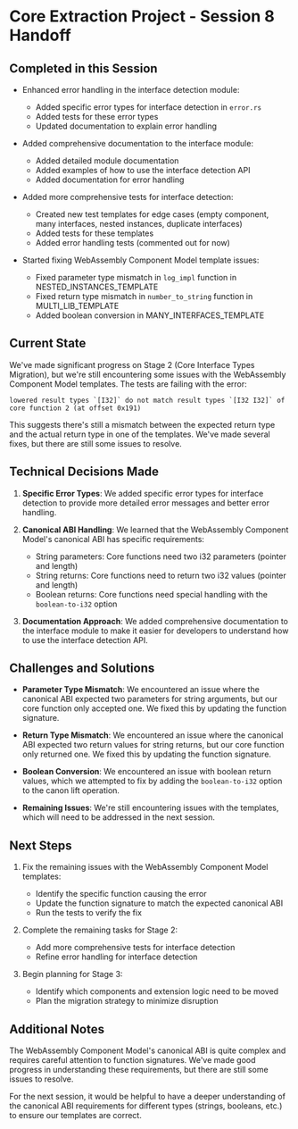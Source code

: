 # Core Extraction Project - Session 8 Handoff

## Completed in this Session

- Enhanced error handling in the interface detection module:

  - Added specific error types for interface detection in `error.rs`
  - Added tests for these error types
  - Updated documentation to explain error handling

- Added comprehensive documentation to the interface module:

  - Added detailed module documentation
  - Added examples of how to use the interface detection API
  - Added documentation for error handling

- Added more comprehensive tests for interface detection:

  - Created new test templates for edge cases (empty component, many interfaces, nested instances, duplicate interfaces)
  - Added tests for these templates
  - Added error handling tests (commented out for now)

- Started fixing WebAssembly Component Model template issues:
  - Fixed parameter type mismatch in `log_impl` function in NESTED_INSTANCES_TEMPLATE
  - Fixed return type mismatch in `number_to_string` function in MULTI_LIB_TEMPLATE
  - Added boolean conversion in MANY_INTERFACES_TEMPLATE

## Current State

We've made significant progress on Stage 2 (Core Interface Types Migration), but we're still encountering some issues with the WebAssembly Component Model templates. The tests are failing with the error:

```
lowered result types `[I32]` do not match result types `[I32 I32]` of core function 2 (at offset 0x191)
```

This suggests there's still a mismatch between the expected return type and the actual return type in one of the templates. We've made several fixes, but there are still some issues to resolve.

## Technical Decisions Made

1. **Specific Error Types**: We added specific error types for interface detection to provide more detailed error messages and better error handling.

2. **Canonical ABI Handling**: We learned that the WebAssembly Component Model's canonical ABI has specific requirements:

   - String parameters: Core functions need two i32 parameters (pointer and length)
   - String returns: Core functions need to return two i32 values (pointer and length)
   - Boolean returns: Core functions need special handling with the `boolean-to-i32` option

3. **Documentation Approach**: We added comprehensive documentation to the interface module to make it easier for developers to understand how to use the interface detection API.

## Challenges and Solutions

- **Parameter Type Mismatch**: We encountered an issue where the canonical ABI expected two parameters for string arguments, but our core function only accepted one. We fixed this by updating the function signature.

- **Return Type Mismatch**: We encountered an issue where the canonical ABI expected two return values for string returns, but our core function only returned one. We fixed this by updating the function signature.

- **Boolean Conversion**: We encountered an issue with boolean return values, which we attempted to fix by adding the `boolean-to-i32` option to the canon lift operation.

- **Remaining Issues**: We're still encountering issues with the templates, which will need to be addressed in the next session.

## Next Steps

1. Fix the remaining issues with the WebAssembly Component Model templates:

   - Identify the specific function causing the error
   - Update the function signature to match the expected canonical ABI
   - Run the tests to verify the fix

2. Complete the remaining tasks for Stage 2:

   - Add more comprehensive tests for interface detection
   - Refine error handling for interface detection

3. Begin planning for Stage 3:
   - Identify which components and extension logic need to be moved
   - Plan the migration strategy to minimize disruption

## Additional Notes

The WebAssembly Component Model's canonical ABI is quite complex and requires careful attention to function signatures. We've made good progress in understanding these requirements, but there are still some issues to resolve.

For the next session, it would be helpful to have a deeper understanding of the canonical ABI requirements for different types (strings, booleans, etc.) to ensure our templates are correct.
